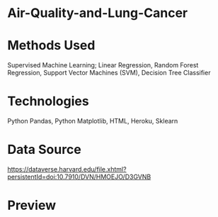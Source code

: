 # Air-Quality-and-Lung-Cancer

# Methods Used
Supervised Machine Learning; Linear Regression, Random Forest Regression, Support Vector Machines (SVM), Decision Tree Classifier

# Technologies
Python Pandas, Python Matplotlib, HTML, Heroku, Sklearn

# Data Source
https://dataverse.harvard.edu/file.xhtml?persistentId=doi:10.7910/DVN/HMOEJO/D3GVNB

# Preview
